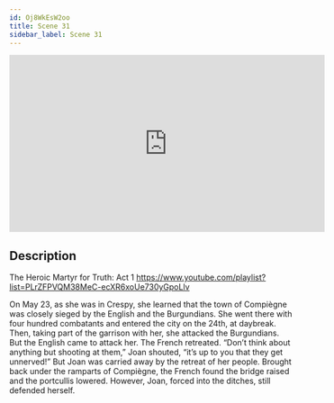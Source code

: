 ```yaml
---
id: Oj8WkEsW2oo
title: Scene 31
sidebar_label: Scene 31
---
```


<iframe
  width="560"
  height="315"
  src="https://www.youtube.com/embed/Oj8WkEsW2oo"
  title="YouTube video player"
  frameborder="0"
  allow="accelerometer; autoplay; clipboard-write; encrypted-media; gyroscope; picture-in-picture; web-share"
  referrerpolicy="strict-origin-when-cross-origin"
  allowfullscreen
></iframe>

## Description

The Heroic Martyr for Truth: Act 1 
https://www.youtube.com/playlist?list=PLrZFPVQM38MeC-ecXR6xoUe730yGpoLlv 

On May 23, as she was in Crespy, she learned that the town of Compiègne was closely sieged by the English and the Burgundians.
She went there with four hundred combatants and entered the city on the 24th, at daybreak. Then, taking part of the garrison with her, she attacked the Burgundians. But the English came to attack her. The French retreated.
“Don’t think about anything but shooting at them,” Joan shouted, “it’s up to you that they get unnerved!”
But Joan was carried away by the retreat of her people. Brought back under the ramparts of Compiègne, the French found the bridge raised and the portcullis lowered. However, Joan, forced into the ditches, still defended herself.
